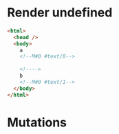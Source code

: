# Render undefined
```html
<html>
  <head />
  <body>
    a
    <!--M#0 #text/0-->
     
    <!---->
    b
    <!--M#0 #text/1-->
  </body>
</html>
```

# Mutations
```

```